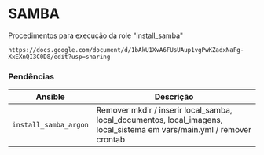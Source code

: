 # SAMBA

Procedimentos para execução da role "install_samba"
```
https://docs.google.com/document/d/1bAkU1XvA6FUsUAup1vgPwKZadxNaFg-XxEXnQI3C0D8/edit?usp=sharing
```
### Pendências
|Ansible      |Descrição|
|-------------|-----------|
|`install_samba_argon`| Remover mkdir / inserir local_samba, local_documentos, local_imagens, local_sistema em vars/main.yml / remover crontab

